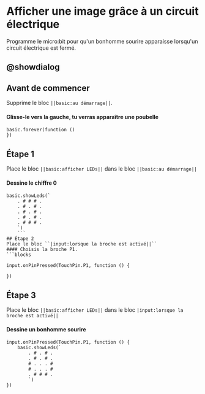 # Afficher une image grâce à un circuit électrique
Programme le micro:bit pour qu'un bonhomme sourire apparaisse lorsqu'un circuit électrique est fermé.


## @showdialog
## Avant de commencer

Supprime le bloc ``||basic:au démarrage||``.
#### Glisse-le vers la gauche, tu verras apparaître une poubelle

```blocks
basic.forever(function ()
})
```

## Étape 1
Place le bloc ``||basic:afficher LEDs||`` dans le bloc ``||basic:au démarrage||``
#### Dessine le chiffre 0
```blocks
basic.showLeds(`
    . # # # .
    . # . # .
    . # . # .
    . # . # .
    . # # # .
    `)
    ```
## Étape 2
Place le bloc ``|input:lorsque la broche est activé||``
#### Choisis la broche P1.
```blocks

input.onPinPressed(TouchPin.P1, function () {
	
})
```

## Étape 3
Place le bloc ``||basic:afficher LEDs||`` dans le bloc ``|input:lorsque la broche est activé||``
#### Dessine un bonhomme sourire
```blocks
input.onPinPressed(TouchPin.P1, function () {
    basic.showLeds(`
        . # . # .
        . # . # .
        # . . . #
        # . . . #
        . # # # .
        `)
})
```
